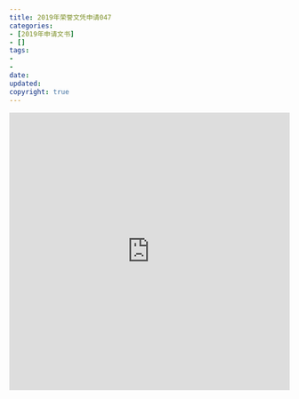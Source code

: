 ```yaml
---
title: 2019年荣誉文凭申请047
categories:
- [2019年申请文书]
- []
tags: 
- 
- 
date:
updated:
copyright: true
---
```


<iframe width="760px" height="500px" src="https://sway.office.com/s/meA1ZSqfaG80eynt/embed" frameborder="0" marginheight="0" marginwidth="0" max-width="100%" sandbox="allow-forms allow-modals allow-orientation-lock allow-popups allow-same-origin allow-scripts" scrolling="no" style="border: none; max-width: 100%; max-height: 100vh" allowfullscreen mozallowfullscreen msallowfullscreen webkitallowfullscreen></iframe>